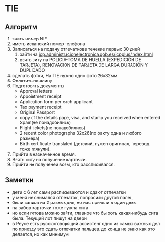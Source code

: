 # TIE

## Алгоритм

1. знать номер NIE
2. иметь испанский номер телефона
3. Записаться на подачу отпечатковв течение первых 30 дней
    1. зайти на [icp.administracionelectronica.gob.es/icpplus/index.html](https://icp.administracionelectronica.gob.es/icpplus/index.html)
    2. взять ситу на POLICIA-TOMA DE HUELLA (EXPEDICIÓN DE TARJETA), RENOVACIÓN DE TARJETA DE LARGA DURACIÓN Y DUPLICADO
4. сделать фотки, На TIE нужно одно фото 26х32мм.
5. Оплатить пошлину
6. Подготовить документы
    * Approval letters
    * Appointment receipt
    * Application form per each applicant
    * Tax payment receipt
    * Original Passport
    * copy of the details page, visa, and stamp you received when entered Spain(не понадобились)
    * Flight tickets(не понадобились)
    * 2 recent color photographs 32x26(по факту одна и любого  размера)
    * Birth certificate translated (детский, нужен оригинал, перевод тоже глянули).
7. Прийти в назначенное время.
8. Взять ситу на получение карточки.
9. Прийти не полученеи всем, кто рассписывался.

## Заметки

* дети с 6 лет сами расписываются и сдают отпечатки
* у меня не снимался отпечаток, попросили другой палец
* были записи на 2 разных дня, но нас приняли в один день
* на забор карточки тоже нужна сита
* но если готова можно зайти, главное что бы хоть какая-нибудь сита была. Текущий лот пишут на двери
* в Реусе есть русскоговорящий ассистент
одно из самых важных дел по приезду это сдать отпечатки пальцев. до конца не знаю как это делается, но как минимум
